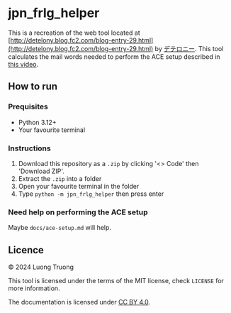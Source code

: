 # jpn_frlg_helper
This is a recreation of the web tool located at [http://detelony.blog.fc2.com/blog-entry-29.html](http://detelony.blog.fc2.com/blog-entry-29.html) by [デテロニー](https://www.youtube.com/@detelony).
This tool calculates the mail words needed to perform the ACE setup described in [this video](https://www.youtube.com/watch?v=i9d4AyI2l1A).

## How to run
### Prequisites
 - Python 3.12+
 - Your favourite terminal

### Instructions
1. Download this repository as a `.zip` by clicking '<> Code' then 'Download ZIP'.
2. Extract the `.zip` into a folder
3. Open your favourite terminal in the folder
4. Type `python -m jpn_frlg_helper` then press enter

### Need help on performing the ACE setup
Maybe `docs/ace-setup.md` will help.

## Licence
© 2024 Luong Truong

This tool is licensed under the terms of the MIT license, check `LICENSE` for more information.

The documentation is licensed under [CC BY 4.0](https://creativecommons.org/licenses/by/4.0/).